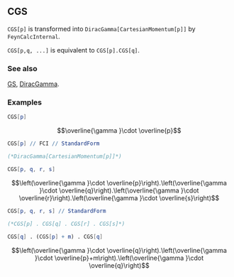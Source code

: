 ## CGS

`CGS[p]` is transformed into `DiracGamma[CartesianMomentum[p]]` by `FeynCalcInternal`.

`CGS[p,q, ...]` is equivalent to `CGS[p].CGS[q]`.

### See also

[GS](GS), [DiracGamma](DiracGamma).

### Examples

```mathematica
CGS[p]
```

$$\overline{\gamma }\cdot \overline{p}$$

```mathematica
CGS[p] // FCI // StandardForm

(*DiracGamma[CartesianMomentum[p]]*)
```

```mathematica
CGS[p, q, r, s]
```

$$\left(\overline{\gamma }\cdot \overline{p}\right).\left(\overline{\gamma }\cdot \overline{q}\right).\left(\overline{\gamma }\cdot \overline{r}\right).\left(\overline{\gamma }\cdot \overline{s}\right)$$

```mathematica
CGS[p, q, r, s] // StandardForm

(*CGS[p] . CGS[q] . CGS[r] . CGS[s]*)
```

```mathematica
CGS[q] . (CGS[p] + m) . CGS[q]
```

$$\left(\overline{\gamma }\cdot \overline{q}\right).\left(\overline{\gamma }\cdot \overline{p}+m\right).\left(\overline{\gamma }\cdot \overline{q}\right)$$